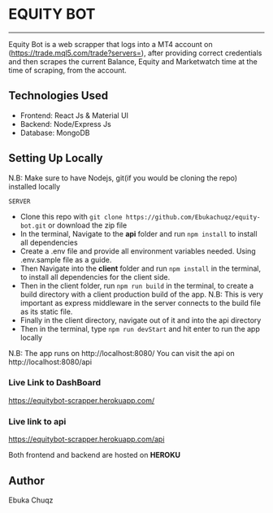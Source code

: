 # EQUITY BOT

---

Equity Bot is a web scrapper that logs into a MT4 account on (https://trade.mql5.com/trade?servers=), after providing correct credentials and then scrapes the current Balance, Equity and Marketwatch time at the time of scraping, from the account.

## Technologies Used

- Frontend: React Js & Material UI
- Backend: Node/Express Js
- Database: MongoDB

## Setting Up Locally

N.B: Make sure to have Nodejs, git(if you would be cloning the repo) installed locally

    SERVER

- Clone this repo with `git clone https://github.com/Ebukachuqz/equity-bot.git` or download the zip file
- In the terminal, Navigate to the **api** folder and run `npm install` to install all dependencies
- Create a .env file and provide all environment variables needed. Using .env.sample file as a guide.
- Then Navigate into the **client** folder and run `npm install` in the terminal, to install all dependencies for the client side.
- Then in the client folder, run `npm run build` in the terminal, to create a build directory with a client production build of the app.
  N.B: This is very important as express middleware in the server connects to the build file as its static file.
- Finally in the client directory, navigate out of it and into the api directory
- Then in the terminal, type `npm run devStart` and hit enter to run the app locally

N.B: The app runs on http://localhost:8080/
You can visit the api on http://localhost:8080/api

### Live Link to DashBoard

https://equitybot-scrapper.herokuapp.com/

### Live link to api

https://equitybot-scrapper.herokuapp.com/api

Both frontend and backend are hosted on **HEROKU**

## Author

Ebuka Chuqz
